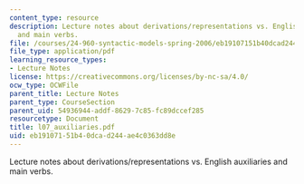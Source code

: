 ```yaml
---
content_type: resource
description: Lecture notes about derivations/representations vs. English auxiliaries
  and main verbs.
file: /courses/24-960-syntactic-models-spring-2006/eb19107151b40dcad244ae4c0363dd8e_l07_auxiliaries.pdf
file_type: application/pdf
learning_resource_types:
- Lecture Notes
license: https://creativecommons.org/licenses/by-nc-sa/4.0/
ocw_type: OCWFile
parent_title: Lecture Notes
parent_type: CourseSection
parent_uid: 54936944-addf-8629-7c85-fc89dccef285
resourcetype: Document
title: l07_auxiliaries.pdf
uid: eb191071-51b4-0dca-d244-ae4c0363dd8e
---
```

Lecture notes about derivations/representations vs. English auxiliaries and main verbs.